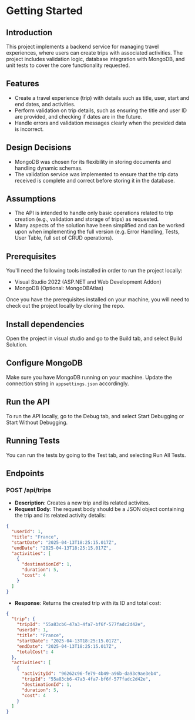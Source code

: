 # Getting Started

## Introduction
This project implements a backend service for managing travel experiences, where users can create trips with associated activities. The project includes validation logic, database integration with MongoDB, and unit tests to cover the core functionality requested.

## Features
- Create a travel experience (trip) with details such as title, user, start and end dates, and activities.
- Perform validation on trip details, such as ensuring the title and user ID are provided, and checking if dates are in the future.
- Handle errors and validation messages clearly when the provided data is incorrect.

## Design Decisions
- MongoDB was chosen for its flexibility in storing documents and handling dynamic schemas.
- The validation service was implemented to ensure that the trip data received is complete and correct before storing it in the database.

## Assumptions
- The API is intended to handle only basic operations related to trip creation (e.g., validation and storage of trips) as requested.
- Many aspects of the solution have been simplified and can be worked upon when implementing the full version (e.g. Error Handling, Tests, User Table, full set of CRUD operations). 

## Prerequisites

You'll need the following tools installed in order to run the project locally:
- Visual Studio 2022 (ASP.NET and Web Development Addon)
- MongoDB (Optional: MongoDBAtlas)

Once you have the prerequisites installed on your machine, you will need to check out the project locally by cloning the repo.

## Install dependencies
Open the project in visual studio and go to the Build tab, and select Build Solution. 

## Configure MongoDB
Make sure you have MongoDB running on your machine. Update the connection string in `appsettings.json` accordingly.

## Run the API
To run the API locally, go to the Debug tab, and select Start Debugging or Start Without Debugging.

## Running Tests
You can run the tests by going to the Test tab, and selecting Run All Tests.

## Endpoints

### POST /api/trips
- **Description**: Creates a new trip and its related activites.
- **Request Body**: The request body should be a JSON object containing the trip and its related activity details:
```json
{
  "userId": 1,
  "title": "France",
  "startDate": "2025-04-13T18:25:15.017Z",
  "endDate": "2025-04-13T18:25:15.017Z",
  "activities": [
    {
      "destinationId": 1,
      "duration": 5,
      "cost": 4
    }
  ]
}
```

- **Response**: Returns the created trip with its ID and total cost:
```json
{
  "trip": {
    "tripId": "55a83cb6-47a3-4fa7-bf6f-577fadc2d42e",
    "userId": 1,
    "title": "France",
    "startDate": "2025-04-13T18:25:15.017Z",
    "endDate": "2025-04-13T18:25:15.017Z",
    "totalCost": 4
  },
  "activities": [
    {
      "activityId": "96262c96-fe79-4b49-a96b-da93c9ae3eb4",
      "tripId": "55a83cb6-47a3-4fa7-bf6f-577fadc2d42e",
      "destinationId": 1,
      "duration": 5,
      "cost": 4
    }
  ]
}
```
